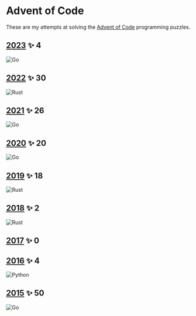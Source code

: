 # Advent of Code

These are my attempts at solving the [Advent of Code](https://adventofcode.com) programming puzzles.

## [2023][2023] ✨ 4

![ Go][1]

## [2022][2022] ✨ 30

![ Rust][3]

## [2021][2021] ✨ 26

![ Go][1]

## [2020][2020] ✨ 20

![ Go][1]

## [2019][2019] ✨ 18

![ Rust][3]

## [2018][2018] ✨ 2

![ Rust][3]

## [2017][2017] ✨ 0

## [2016][2016] ✨ 4

![Python][2]

## [2015][2015] ✨ 50

![ Go][1]

[2023]: https://adventofcode.com/2023
[2022]: https://adventofcode.com/2022
[2021]: https://adventofcode.com/2021
[2020]: https://adventofcode.com/2020
[2019]: https://adventofcode.com/2019
[2018]: https://adventofcode.com/2018
[2017]: https://adventofcode.com/2017
[2016]: https://adventofcode.com/2016
[2015]: https://adventofcode.com/2015
[1]: https://img.shields.io/badge/go-%2300ADD8.svg?style=for-the-badge&logo=go&logoColor=white
[2]: https://img.shields.io/badge/python-3670A0?style=for-the-badge&logo=python&logoColor=ffdd54
[3]: https://img.shields.io/badge/rust-%23000000.svg?style=for-the-badge&logo=rust&logoColor=white
